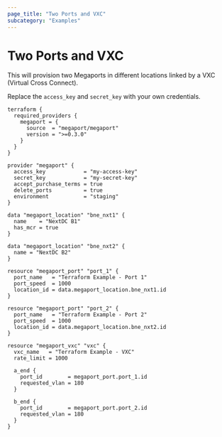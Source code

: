 ```yaml
---
page_title: "Two Ports and VXC"
subcategory: "Examples"
---
```

# Two Ports and VXC
This will provision two Megaports in different locations linked by a VXC (Virtual Cross Connect).

Replace the `access_key` and `secret_key` with your own credentials.

```
terraform {
  required_providers {
    megaport = {
      source  = "megaport/megaport"
      version = ">=0.3.0"
    }
  }
}

provider "megaport" {
  access_key            = "my-access-key"
  secret_key            = "my-secret-key"
  accept_purchase_terms = true
  delete_ports          = true
  environment           = "staging"
}

data "megaport_location" "bne_nxt1" {
  name    = "NextDC B1"
  has_mcr = true
}

data "megaport_location" "bne_nxt2" {
  name = "NextDC B2"
}

resource "megaport_port" "port_1" {
  port_name   = "Terraform Example - Port 1"
  port_speed  = 1000
  location_id = data.megaport_location.bne_nxt1.id
}

resource "megaport_port" "port_2" {
  port_name   = "Terraform Example - Port 2"
  port_speed  = 1000
  location_id = data.megaport_location.bne_nxt2.id
}

resource "megaport_vxc" "vxc" {
  vxc_name   = "Terraform Example - VXC"
  rate_limit = 1000

  a_end {
    port_id        = megaport_port.port_1.id
    requested_vlan = 180
  }

  b_end {
    port_id        = megaport_port.port_2.id
    requested_vlan = 180
  }
}
```
